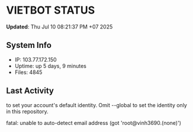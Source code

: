 # VIETBOT STATUS
**Updated**: Thu Jul 10 08:21:37 PM +07 2025

## System Info
- IP: 103.77.172.150
- Uptime: up 5 days, 9 minutes
- Files: 4845

## Last Activity

to set your account's default identity.
Omit --global to set the identity only in this repository.

fatal: unable to auto-detect email address (got 'root@vinh3690.(none)')
